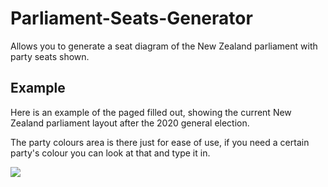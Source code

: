# Parliament-Seats-Generator
Allows you to generate a seat diagram of the New Zealand parliament with party seats shown.

## Example
Here is an example of the paged filled out, showing the current New Zealand parliament layout after the 2020 general election.

The party colours area is there just for ease of use, if you need a certain party's colour you can look at that and type it in.

![](https://cdn.discordapp.com/attachments/363952832099123200/804558033648615464/unknown.png)
